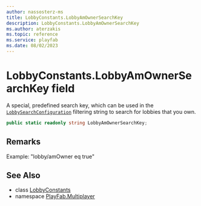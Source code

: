 ```yaml
---
author: nassosterz-ms
title: LobbyConstants.LobbyAmOwnerSearchKey
description: LobbyConstants.LobbyAmOwnerSearchKey
ms.author: aterzakis
ms.topic: reference
ms.service: playfab
ms.date: 08/02/2023
---
```


# LobbyConstants.LobbyAmOwnerSearchKey field

A special, predefined search key, which can be used in the [`LobbySearchConfiguration`](../LobbySearchConfiguration.md) filtering string to search for lobbies that you own.

```csharp
public static readonly string LobbyAmOwnerSearchKey;
```

## Remarks

Example: "lobby/amOwner eq true"

## See Also

* class [LobbyConstants](../LobbyConstants.md)
* namespace [PlayFab.Multiplayer](../../PlayFabMultiplayerSDK.md)

